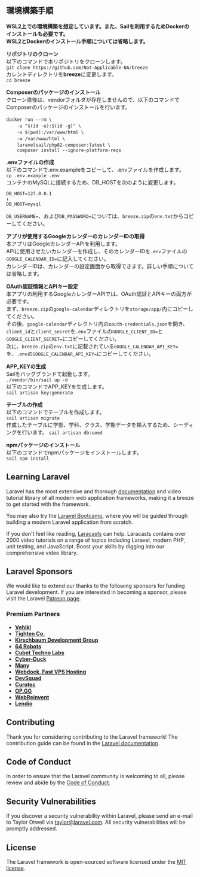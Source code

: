 
## 環境構築手順

**WSL2上での環境構築を想定しています。また、Sailを利用するためDockerのインストールも必要です。<br>WSL2とDockerのインストール手順については省略します。**

**リポジトリのクローン**<br>
以下のコマンドで本リポジトリをクローンします。<br>
`git clone https://github.com/Not-Applicable-NA/breeze`<br>
カレントディレクトリを**breeze**に変更します。<br>
`cd breeze`<br>

**Composerのパッケージのインストール**<br>
クローン直後は、vendorフォルダが存在しませんので、以下のコマンドでComposerのパッケージのインストールを行います。<br>
```
docker run --rm \　
    -u "$(id -u):$(id -g)" \　
    -v $(pwd):/var/www/html \　
    -w /var/www/html \　
    laravelsail/php82-composer:latest \　
    composer install --ignore-platform-reqs
```

**.envファイルの作成**<br>
以下のコマンドで.env.exampleをコピーして、.envファイルを作成します。<br>
`cp .env.example .env`<br>
コンテナのMySQLに接続するため、DB_HOSTを次のように変更します。
```
DB_HOST=127.0.0.1
↓
DB_HOST=mysql
```
`DB_USERNAME=`、および`DB_PASSWORD=`については、`breeze.zip`の`env.txt`からコピーしてください。<br>

**アプリが使用するGoogleカレンダーのカレンダーIDの取得**<br>
本アプリはGoogleカレンダーAPIを利用します。<br>
APIに使用させたいカレンダーを作成し、そのカレンダーIDを`.env`ファイルの`GOOGLE_CALENDAR_ID=`に記入してください。<br>
カレンダーIDは、カレンダーの設定画面から取得できます。詳しい手順については省略します。<br>

**OAuth認証情報とAPIキー設定**<br>
本アプリの利用するGoogleカレンダーAPIでは、OAuth認証とAPIキーの両方が必要です。<br>
まず、`breeze.zip`の`google-calendar`ディレクトリを`storage/app/`内にコピーしてください。<br>
その後、`google-calendar`ディレクトリ内の`oauth-credentials.json`を開き、`client_id`と`client_secret`を`.env`ファイルの`GOOGLE_CLIENT_ID=`と`GOOGLE_CLIENT_SECRET=`にコピーしてください。<br>
次に、`breeze.zip`の`env.txt`に記載されている`GOOGLE_CALENDAR_API_KEY=`を、`.env`の`GOOGLE_CALENDAR_API_KEY=`にコピーしてください。

**APP_KEYの生成**<br>
Sailをバッググランドで起動します。<br>
`./vendor/bin/sail up -d`<br>
以下のコマンドでAPP_KEYを生成します。<br>
`sail artisan key:generate`<br>

**テーブルの作成**<br>
以下のコマンドでテーブルを作成します。<br>
`sail artisan migrate`<br>
作成したテーブルに学部、学科、クラス、学期データを挿入するため、シーディングを行います。
`sail artisan db:seed`<br>

**npmパッケージのインストール**<br>
以下のコマンドでnpmパッケージをインストールします。<br>
`sail npm install`<br>

## Learning Laravel

Laravel has the most extensive and thorough [documentation](https://laravel.com/docs) and video tutorial library of all modern web application frameworks, making it a breeze to get started with the framework.

You may also try the [Laravel Bootcamp](https://bootcamp.laravel.com), where you will be guided through building a modern Laravel application from scratch.

If you don't feel like reading, [Laracasts](https://laracasts.com) can help. Laracasts contains over 2000 video tutorials on a range of topics including Laravel, modern PHP, unit testing, and JavaScript. Boost your skills by digging into our comprehensive video library.

## Laravel Sponsors

We would like to extend our thanks to the following sponsors for funding Laravel development. If you are interested in becoming a sponsor, please visit the Laravel [Patreon page](https://patreon.com/taylorotwell).

### Premium Partners

- **[Vehikl](https://vehikl.com/)**
- **[Tighten Co.](https://tighten.co)**
- **[Kirschbaum Development Group](https://kirschbaumdevelopment.com)**
- **[64 Robots](https://64robots.com)**
- **[Cubet Techno Labs](https://cubettech.com)**
- **[Cyber-Duck](https://cyber-duck.co.uk)**
- **[Many](https://www.many.co.uk)**
- **[Webdock, Fast VPS Hosting](https://www.webdock.io/en)**
- **[DevSquad](https://devsquad.com)**
- **[Curotec](https://www.curotec.com/services/technologies/laravel/)**
- **[OP.GG](https://op.gg)**
- **[WebReinvent](https://webreinvent.com/?utm_source=laravel&utm_medium=github&utm_campaign=patreon-sponsors)**
- **[Lendio](https://lendio.com)**

## Contributing

Thank you for considering contributing to the Laravel framework! The contribution guide can be found in the [Laravel documentation](https://laravel.com/docs/contributions).

## Code of Conduct

In order to ensure that the Laravel community is welcoming to all, please review and abide by the [Code of Conduct](https://laravel.com/docs/contributions#code-of-conduct).

## Security Vulnerabilities

If you discover a security vulnerability within Laravel, please send an e-mail to Taylor Otwell via [taylor@laravel.com](mailto:taylor@laravel.com). All security vulnerabilities will be promptly addressed.

## License

The Laravel framework is open-sourced software licensed under the [MIT license](https://opensource.org/licenses/MIT).
